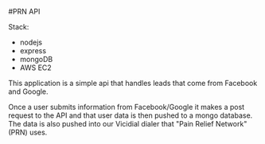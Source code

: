 #PRN API

Stack:

- nodejs
- express
- mongoDB
- AWS EC2

This application is a simple api that handles leads that come from Facebook and Google.

Once a user submits information from Facebook/Google it makes a post request to the API
and that user data is then pushed to a mongo database. The data is also pushed into our
Vicidial dialer that "Pain Relief Network"(PRN) uses.
